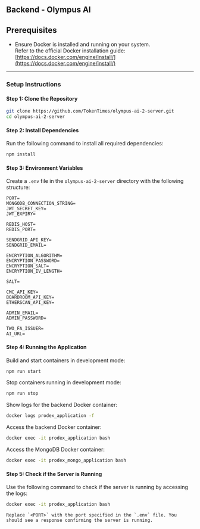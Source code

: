 ## Backend - Olympus AI

## Prerequisites

- Ensure Docker is installed and running on your system.  
  Refer to the official Docker installation guide:  
  [https://docs.docker.com/engine/install/](https://docs.docker.com/engine/install/)

---

### Setup Instructions

#### Step 1: Clone the Repository

```bash
git clone https://github.com/TokenTimes/olympus-ai-2-server.git
cd olympus-ai-2-server
```

#### Step 2: Install Dependencies

Run the following command to install all required dependencies:

```bash
npm install
```

#### Step 3: Environment Variables

Create a `.env` file in the `olympus-ai-2-server` directory with the following structure:

```
PORT=
MONGODB_CONNECTION_STRING=
JWT_SECRET_KEY=
JWT_EXPIRY=

REDIS_HOST=
REDIS_PORT=

SENDGRID_API_KEY=
SENDGRID_EMAIL=

ENCRYPTION_ALGORITHM=
ENCRYPTION_PASSWORD=
ENCRYPTION_SALT=
ENCRYPTION_IV_LENGTH=

SALT=

CMC_API_KEY=
BOARDROOM_API_KEY=
ETHERSCAN_API_KEY=

ADMIN_EMAIL=
ADMIN_PASSWORD=

TWO_FA_ISSUER=
AI_URL=
```

#### Step 4: Running the Application

Build and start containers in development mode:

```bash
npm run start
```

Stop containers running in development mode:

```bash
npm run stop
```

Show logs for the backend Docker container:

```bash
docker logs prodex_application -f
```

Access the backend Docker container:

```bash
docker exec -it prodex_application bash
```

Access the MongoDB Docker container:

```bash
docker exec -it prodex_mongo_application bash
```

#### Step 5: Check if the Server is Running

Use the following command to check if the server is running by accessing the logs:

```bash
docker exec -it prodex_application bash
```

```
Replace `<PORT>` with the port specified in the `.env` file. You should see a response confirming the server is running.
```
